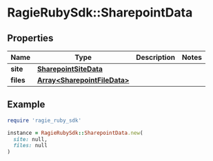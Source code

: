 # RagieRubySdk::SharepointData

## Properties

| Name | Type | Description | Notes |
| ---- | ---- | ----------- | ----- |
| **site** | [**SharepointSiteData**](SharepointSiteData.md) |  |  |
| **files** | [**Array&lt;SharepointFileData&gt;**](SharepointFileData.md) |  |  |

## Example

```ruby
require 'ragie_ruby_sdk'

instance = RagieRubySdk::SharepointData.new(
  site: null,
  files: null
)
```

